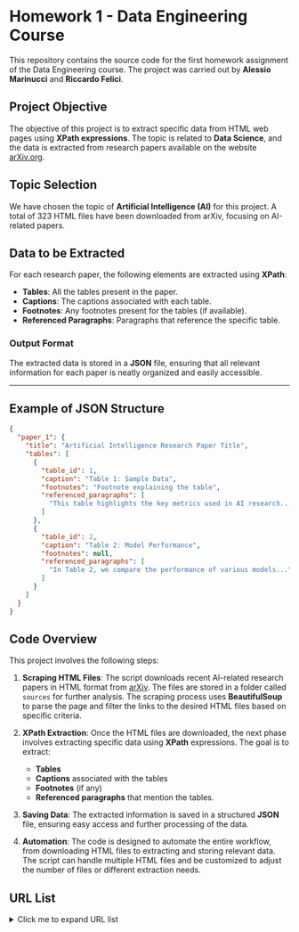 # Homework 1 - Data Engineering Course

This repository contains the source code for the first homework assignment of the Data Engineering course. The project was carried out by **Alessio Marinucci** and **Riccardo Felici**.

## Project Objective

The objective of this project is to extract specific data from HTML web pages using **XPath expressions**. The topic is related to **Data Science**, and the data is extracted from research papers available on the website [arXiv.org](https://arxiv.org/).

## Topic Selection

We have chosen the topic of **Artificial Intelligence (AI)** for this project. A total of 323 HTML files have been downloaded from arXiv, focusing on AI-related papers.

## Data to be Extracted

For each research paper, the following elements are extracted using **XPath**:

- **Tables**: All the tables present in the paper.
- **Captions**: The captions associated with each table.
- **Footnotes**: Any footnotes present for the tables (if available).
- **Referenced Paragraphs**: Paragraphs that reference the specific table.

### Output Format

The extracted data is stored in a **JSON** file, ensuring that all relevant information for each paper is neatly organized and easily accessible.

---

## Example of JSON Structure

```json
{
  "paper_1": {
    "title": "Artificial Intelligence Research Paper Title",
    "tables": [
      {
        "table_id": 1,
        "caption": "Table 1: Sample Data",
        "footnotes": "Footnote explaining the table",
        "referenced_paragraphs": [
          "This table highlights the key metrics used in AI research..."
        ]
      },
      {
        "table_id": 2,
        "caption": "Table 2: Model Performance",
        "footnotes": null,
        "referenced_paragraphs": [
          "In Table 2, we compare the performance of various models..."
        ]
      }
    ]
  }
}
```

## Code Overview

This project involves the following steps:

1. **Scraping HTML Files**:
   The script downloads recent AI-related research papers in HTML format from [arXiv](https://arxiv.org/). The files are stored in a folder called `sources` for further analysis. The scraping process uses **BeautifulSoup** to parse the page and filter the links to the desired HTML files based on specific criteria.

2. **XPath Extraction**:
   Once the HTML files are downloaded, the next phase involves extracting specific data using **XPath** expressions. The goal is to extract:
   - **Tables**
   - **Captions** associated with the tables
   - **Footnotes** (if any)
   - **Referenced paragraphs** that mention the tables.

3. **Saving Data**:
   The extracted information is saved in a structured **JSON** file, ensuring easy access and further processing of the data.

5. **Automation**:
   The code is designed to automate the entire workflow, from downloading HTML files to extracting and storing relevant data. The script can handle multiple HTML files and be customized to adjust the number of files or different extraction needs.

## URL List

<details>
  <summary>Click me to expand URL list</summary>
https://arxiv.org/html/2405.09223.html
https://arxiv.org/html/2311.14465.html
https://arxiv.org/html/2402.18428.html
https://arxiv.org/html/2207.04900.html
https://arxiv.org/html/2311.08380.html
https://arxiv.org/html/2408.13831.html
https://arxiv.org/html/2402.13036.html
https://arxiv.org/html/2408.04216.html
https://arxiv.org/html/2310.14050.html
https://arxiv.org/html/2407.13469.html
https://arxiv.org/html/2208.05909.html
https://arxiv.org/html/2409.19523.html
https://arxiv.org/html/2310.13031.html
https://arxiv.org/html/2402.01416.html
https://arxiv.org/html/2311.16865.html
https://arxiv.org/html/2401.12873.html
https://arxiv.org/html/2408.11926.html
https://arxiv.org/html/2410.03278.html
https://arxiv.org/html/2410.07779.html
https://arxiv.org/html/2310.05025.html
https://arxiv.org/html/2305.11550.html
https://arxiv.org/html/2207.05851.html
https://arxiv.org/html/2310.14451.html
https://arxiv.org/html/2311.11601.html
https://arxiv.org/html/2406.18528.html
https://arxiv.org/html/2406.19478.html
https://arxiv.org/html/2311.07941.html
https://arxiv.org/html/2311.00998.html
https://arxiv.org/html/2401.05811.html
https://arxiv.org/html/2404.06107.html
https://arxiv.org/html/2406.07440.html
https://arxiv.org/html/2403.05257.html
https://arxiv.org/html/2404.04279.html
https://arxiv.org/html/2310.16417.html
https://arxiv.org/html/2404.14680.html
https://arxiv.org/html/2402.02633.html
https://arxiv.org/html/2310.07081.html
https://arxiv.org/html/2403.12666.html
https://arxiv.org/html/2401.06568.html
https://arxiv.org/html/2406.12419.html
https://arxiv.org/html/2209.03316.html
https://arxiv.org/html/2310.12127.html
https://arxiv.org/html/2409.02712.html
https://arxiv.org/html/2310.10385.html
https://arxiv.org/html/2405.11668.html
https://arxiv.org/html/2407.06230.html
https://arxiv.org/html/2403.01196.html
https://arxiv.org/html/2410.00545.html
https://arxiv.org/html/2408.11382.html
https://arxiv.org/html/2311.08306.html
https://arxiv.org/html/2406.01441.html
https://arxiv.org/html/2406.00787.html
https://arxiv.org/html/2402.10699.html
https://arxiv.org/html/2401.05176.html
https://arxiv.org/html/2311.10765.html
https://arxiv.org/html/2311.07066.html
https://arxiv.org/html/2310.14644.html
https://arxiv.org/html/2405.11942.html
https://arxiv.org/html/2310.05294.html
https://arxiv.org/html/2402.07681.html
https://arxiv.org/html/2409.13523.html
https://arxiv.org/html/2408.11457.html
https://arxiv.org/html/2401.16086.html
https://arxiv.org/html/2309.12491.html
https://arxiv.org/html/2409.15879.html
https://arxiv.org/html/2404.07851.html
https://arxiv.org/html/2410.05183.html
https://arxiv.org/html/2407.05319.html
https://arxiv.org/html/2407.05154.html
https://arxiv.org/html/2311.15507.html
https://arxiv.org/html/2407.02208.html
https://arxiv.org/html/2406.12364.html
https://arxiv.org/html/2407.03277.html
https://arxiv.org/html/2312.04807.html
https://arxiv.org/html/2408.17308.html
https://arxiv.org/html/2410.03277.html
https://arxiv.org/html/2407.02894.html
https://arxiv.org/html/2403.09832.html
https://arxiv.org/html/2310.17133.html
https://arxiv.org/html/2401.05861.html
https://arxiv.org/html/2404.02393.html
https://arxiv.org/html/2312.12740.html
https://arxiv.org/html/2312.07250.html
https://arxiv.org/html/2408.04872.html
https://arxiv.org/html/2409.05224.html
https://arxiv.org/html/2406.14267.html
https://arxiv.org/html/2402.02084.html
https://arxiv.org/html/2408.05738.html
https://arxiv.org/html/2310.20201.html
https://arxiv.org/html/2311.02310.html
https://arxiv.org/html/2310.14262.html
https://arxiv.org/html/2209.07351.html
https://arxiv.org/html/2405.13984.html
https://arxiv.org/html/2401.00751.html
https://arxiv.org/html/2403.00144.html
https://arxiv.org/html/2409.17673.html
https://arxiv.org/html/2403.03521.html
https://arxiv.org/html/2410.05047.html
https://arxiv.org/html/2311.03767.html
https://arxiv.org/html/2209.08827.html
https://arxiv.org/html/2410.07830.html
https://arxiv.org/html/2406.07970.html
https://arxiv.org/html/2209.09368.html
https://arxiv.org/html/2312.03710.html
https://arxiv.org/html/2401.07696.html
https://arxiv.org/html/2401.06468.html
https://arxiv.org/html/2401.05596.html
https://arxiv.org/html/2403.09259.html
https://arxiv.org/html/2401.13165.html
https://arxiv.org/html/2403.19142.html
https://arxiv.org/html/2312.07419.html
https://arxiv.org/html/2402.19267.html
https://arxiv.org/html/2405.15070.html
https://arxiv.org/html/2310.11360.html
https://arxiv.org/html/2401.17099.html
https://arxiv.org/html/2408.01394.html
https://arxiv.org/html/2405.08477.html
https://arxiv.org/html/2312.12056.html
https://arxiv.org/html/2207.04206.html
https://arxiv.org/html/2404.00397.html
https://arxiv.org/html/2310.13448.html
https://arxiv.org/html/2310.15612.html
https://arxiv.org/html/2408.16440.html
https://arxiv.org/html/2407.20438.html
https://arxiv.org/html/2404.02835.html
https://arxiv.org/html/2305.13504.html
https://arxiv.org/html/2310.12303.html
https://arxiv.org/html/2408.03150.html
https://arxiv.org/html/2406.08255.html
https://arxiv.org/html/2311.00508.html
https://arxiv.org/html/2405.12915.html
https://arxiv.org/html/2404.11201.html
https://arxiv.org/html/2405.11819.html
https://arxiv.org/html/2405.08172.html
https://arxiv.org/html/2309.07615.html
https://arxiv.org/html/2404.18413.html
https://arxiv.org/html/2407.18789.html
https://arxiv.org/html/2401.10016.html
https://arxiv.org/html/2401.16313.html
https://arxiv.org/html/2410.04075.html
https://arxiv.org/html/2401.04972.html
https://arxiv.org/html/2405.11937.html
https://arxiv.org/html/2401.05749.html
https://arxiv.org/html/2311.05379.html
https://arxiv.org/html/2406.02237.html
https://arxiv.org/html/2407.05489.html
https://arxiv.org/html/2312.04764.html
https://arxiv.org/html/2406.13698.html
https://arxiv.org/html/2209.14073.html
https://arxiv.org/html/2311.03696.html
https://arxiv.org/html/2405.19701.html
https://arxiv.org/html/2402.13331.html
https://arxiv.org/html/2404.05943.html
https://arxiv.org/html/2409.15051.html
https://arxiv.org/html/2311.02355.html
https://arxiv.org/html/2405.02887.html
https://arxiv.org/html/2406.07081.html
https://arxiv.org/html/2311.08538.html
https://arxiv.org/html/2403.19399.html
https://arxiv.org/html/2403.03075.html
https://arxiv.org/html/2410.07054.html
https://arxiv.org/html/2406.02267.html
https://arxiv.org/html/2404.14443.html
https://arxiv.org/html/2406.00049.html
https://arxiv.org/html/2406.11580.html
https://arxiv.org/html/2305.13204.html
https://arxiv.org/html/2208.06874.html
https://arxiv.org/html/2401.14559.html
https://arxiv.org/html/2310.19680.html
https://arxiv.org/html/2312.13179.html
https://arxiv.org/html/2404.01070.html
https://arxiv.org/html/2311.02765.html
https://arxiv.org/html/2409.13747.html
https://arxiv.org/html/2402.01772.html
https://arxiv.org/html/2404.15196.html
https://arxiv.org/html/2310.11163.html
https://arxiv.org/html/2405.02933.html
https://arxiv.org/html/2402.06894.html
https://arxiv.org/html/2403.09522.html
https://arxiv.org/html/2312.11852.html
https://arxiv.org/html/2402.01939.html
https://arxiv.org/html/2310.01188.html
https://arxiv.org/html/2312.00912.html
https://arxiv.org/html/2409.00071.html
https://arxiv.org/html/2311.07439.html
https://arxiv.org/html/2403.19285.html
https://arxiv.org/html/2407.06990.html
https://arxiv.org/html/2404.07673.html
https://arxiv.org/html/2312.14488.html
https://arxiv.org/html/2406.06073.html
https://arxiv.org/html/2404.13813.html
https://arxiv.org/html/2407.01126.html
https://arxiv.org/html/2410.03381.html
https://arxiv.org/html/2312.00214.html
https://arxiv.org/html/2310.08908.html
https://arxiv.org/html/2407.13579.html
https://arxiv.org/html/2409.14842.html
https://arxiv.org/html/2404.04846.html
https://arxiv.org/html/2408.11853.html
https://arxiv.org/html/2407.03076.html
https://arxiv.org/html/2209.03929.html
https://arxiv.org/html/2310.16924.html
https://arxiv.org/html/2403.06745.html
https://arxiv.org/html/2403.14118.html
https://arxiv.org/html/2405.07673.html
https://arxiv.org/html/2403.15469.html
https://arxiv.org/html/2309.11674.html
https://arxiv.org/html/2410.05472.html
https://arxiv.org/html/2311.18711.html
https://arxiv.org/html/2311.17492.html
https://arxiv.org/html/2402.16379.html
https://arxiv.org/html/2401.01283.html
https://arxiv.org/html/2401.05145.html
https://arxiv.org/html/2407.16266.html
https://arxiv.org/html/2401.17827.html
https://arxiv.org/html/2407.15154.html
https://arxiv.org/html/2207.11161.html
https://arxiv.org/html/2311.11976.html
https://arxiv.org/html/2209.08738.html
https://arxiv.org/html/2408.11512.html
https://arxiv.org/html/2402.14179.html
https://arxiv.org/html/2406.11632.html
https://arxiv.org/html/2409.02667.html
https://arxiv.org/html/2311.13475.html
https://arxiv.org/html/2310.05688.html
https://arxiv.org/html/2209.02906.html
https://arxiv.org/html/2311.03672.html
https://arxiv.org/html/2311.16362.html
https://arxiv.org/html/2409.05021.html
https://arxiv.org/html/2309.12863.html
https://arxiv.org/html/2310.20162.html
https://arxiv.org/html/2401.08350.html
https://arxiv.org/html/2404.04809.html
https://arxiv.org/html/2401.01419.html
https://arxiv.org/html/2406.10091.html
https://arxiv.org/html/2403.01580.html
https://arxiv.org/html/2401.06769.html
https://arxiv.org/html/2311.09389.html
https://arxiv.org/html/2406.06910.html
https://arxiv.org/html/2404.15332.html
https://arxiv.org/html/2404.08661.html
https://arxiv.org/html/2403.09740.html
https://arxiv.org/html/2409.04269.html
https://arxiv.org/html/2403.19161.html
https://arxiv.org/html/2406.06131.html
https://arxiv.org/html/2312.00536.html
https://arxiv.org/html/2311.14530.html
https://arxiv.org/html/2312.12588.html
https://arxiv.org/html/2410.06338.html
https://arxiv.org/html/2401.15360.html
https://arxiv.org/html/2311.08249.html
https://arxiv.org/html/2401.08417.html
https://arxiv.org/html/2401.12097.html
https://arxiv.org/html/2406.02876.html
https://arxiv.org/html/2406.07239.html
https://arxiv.org/html/2402.06342.html
https://arxiv.org/html/2310.20620.html
https://arxiv.org/html/2407.00108.html
https://arxiv.org/html/2311.08324.html
https://arxiv.org/html/2311.09132.html
https://arxiv.org/html/2401.16078.html
https://arxiv.org/html/2404.19505.html
https://arxiv.org/html/2402.12730.html
https://arxiv.org/html/2312.15872.html
https://arxiv.org/html/2402.18747.html
https://arxiv.org/html/2406.12564.html
https://arxiv.org/html/2405.19290.html
https://arxiv.org/html/2407.16470.html
https://arxiv.org/html/2401.06688.html
https://arxiv.org/html/2209.13940.html
https://arxiv.org/html/2309.12998.html
https://arxiv.org/html/2401.16055.html
https://arxiv.org/html/2407.14295.html
https://arxiv.org/html/2402.15061.html
https://arxiv.org/html/2409.17943.html
https://arxiv.org/html/2401.08429.html
https://arxiv.org/html/2409.19877.html
https://arxiv.org/html/2209.02145.html
https://arxiv.org/html/2403.11896.html
https://arxiv.org/html/2310.15262.html
https://arxiv.org/html/2310.14921.html
https://arxiv.org/html/2409.10989.html
https://arxiv.org/html/2408.00397.html
https://arxiv.org/html/2404.08259.html
https://arxiv.org/html/2405.12669.html
https://arxiv.org/html/2405.08997.html
https://arxiv.org/html/2403.10963.html
https://arxiv.org/html/2305.14189.html
https://arxiv.org/html/2403.03582.html
https://arxiv.org/html/2406.02517.html
https://arxiv.org/html/2209.15236.html
https://arxiv.org/html/2407.19965.html
https://arxiv.org/html/2404.02392.html
https://arxiv.org/html/2402.10940.html
https://arxiv.org/html/2311.14838.html
https://arxiv.org/html/2312.06926.html
https://arxiv.org/html/2310.10482.html
https://arxiv.org/html/2405.05478.html
https://arxiv.org/html/2406.15741.html
https://arxiv.org/html/2410.05553.html
https://arxiv.org/html/2310.13362.html
https://arxiv.org/html/2409.17939.html
https://arxiv.org/html/2403.16777.html
https://arxiv.org/html/2402.09725.html
https://arxiv.org/html/2209.02962.html
https://arxiv.org/html/2403.13130.html
https://arxiv.org/html/2403.02367.html
https://arxiv.org/html/2310.13361.html
https://arxiv.org/html/2405.01280.html
https://arxiv.org/html/2309.10526.html
https://arxiv.org/html/2310.13588.html
https://arxiv.org/html/2403.04178.html
https://arxiv.org/html/2406.13363.html
https://arxiv.org/html/2404.16257.html
https://arxiv.org/html/2311.02851.html
https://arxiv.org/html/2404.06964.html
https://arxiv.org/html/2401.07456.html
https://arxiv.org/html/2312.03753.html
https://arxiv.org/html/2403.01479.html
https://arxiv.org/html/2310.12236.html
https://arxiv.org/html/2404.17968.html
https://arxiv.org/html/2403.18031.html
https://arxiv.org/html/2309.07098.html
</details>
